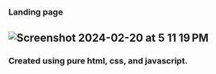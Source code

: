 ### Landing page
![Screenshot 2024-02-20 at 5 11 19 PM](https://github.com/serenearyal/portfolio-site/assets/84435603/ff20c297-ffcf-4b3e-ab4b-b9397763278b)
---
### Created using pure html, css, and javascript.
